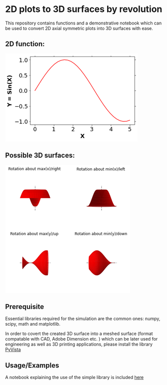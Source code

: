 
# 2D plots to 3D surfaces by revolution

This repository contains functions and a demonstrative notebook which can be used to convert 2D axial symmetric plots into 3D surfaces with ease.

## 2D function:

![Figure 2D](https://github.com/meghanad-kayanattil/2D-to-3D-by-axial-revolutions/blob/main/Figures/2d_fun.png)

## Possible 3D surfaces: 

![Figure 3D](https://github.com/meghanad-kayanattil/2D-to-3D-by-axial-revolutions/blob/main/Figures/3D_surfaces.png)

## Prerequisite

Essential libraries required for the simulation are the common ones: numpy, scipy, math and matplotlib. 

In order to covert the created 3D surface into a meshed surface (format compatable with CAD, Adobe Dimension etc. ) which can be later used for engineering as well as 
3D printing applications, please install the library [PyVista](https://docs.pyvista.org/)

## Usage/Examples
A notebook explaining the use of the simple library is included [here](https://github.com/meghanad-kayanattil/2D-to-3D-by-axial-revolutions/blob/main/Demonstrative%20examples.ipynb) 
